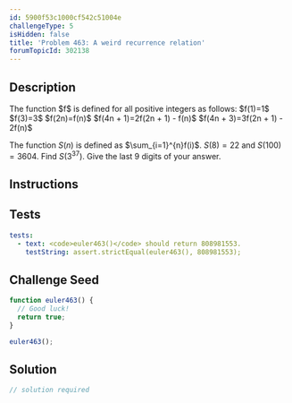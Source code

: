 ```yaml
---
id: 5900f53c1000cf542c51004e
challengeType: 5
isHidden: false
title: 'Problem 463: A weird recurrence relation'
forumTopicId: 302138
---
```


## Description
<section id='description'>
The function $f$ is defined for all positive integers as follows:
$f(1)=1$
$f(3)=3$
$f(2n)=f(n)$
$f(4n + 1)=2f(2n + 1) - f(n)$
$f(4n + 3)=3f(2n + 1) - 2f(n)$

The function $S(n)$ is defined as $\sum_{i=1}^{n}f(i)$.
$S(8)=22$ and $S(100)=3604$.
Find $S(3^{37})$. Give the last 9 digits of your answer.
</section>

## Instructions
<section id='instructions'>

</section>

## Tests
<section id='tests'>

```yml
tests:
  - text: <code>euler463()</code> should return 808981553.
    testString: assert.strictEqual(euler463(), 808981553);

```

</section>

## Challenge Seed
<section id='challengeSeed'>

<div id='js-seed'>

```js
function euler463() {
  // Good luck!
  return true;
}

euler463();
```

</div>



</section>

## Solution
<section id='solution'>

```js
// solution required
```

</section>
